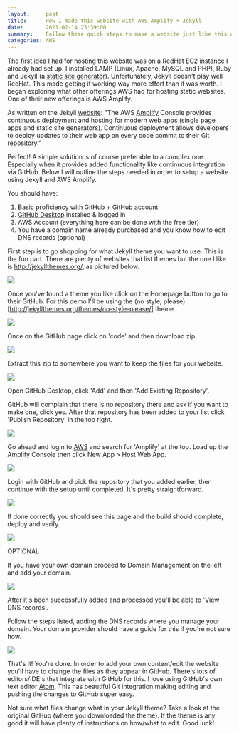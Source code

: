 ```yaml
---
layout:     post
title:      How I made this website with AWS Amplify + Jekyll
date:       2021-02-14 23:39:00
summary:    Follow these quick steps to make a website just like this one
categories: AWS
---
```


The first idea I had for hosting this website was on a RedHat EC2 instance I already had set up. I installed LAMP (Linux, Apache, MySQL and PHP), Ruby and Jekyll (a [static site generator](https://www.cloudflare.com/en-gb/learning/performance/static-site-generator/)). Unfortunately, Jekyll doesn't play well RedHat. This made getting it working way more effort than it was worth. I began exploring what other offerings AWS had for hosting static websites. One of their new offerings is AWS Amplify.

As written on the Jekyll [website](https://jekyllrb.com/docs/deployment/third-party/): "The AWS [Amplify](https://aws.amazon.com/amplify/faqs/) Console provides continuous deployment and hosting for modern web apps (single page apps and static site generators). Continuous deployment allows developers to deploy updates to their web app on every code commit to their Git repository."

Perfect! A simple solution is of course preferable to a complex one. Especially when it provides added functionality like continuous integration via GitHub. Below I will outline the steps needed in order to setup a website using Jekyll and AWS Amplify.  

You should have:

 1. Basic proficiency with GitHub + GitHub account
 2. [GitHub Desktop](https://desktop.github.com/) installed & logged in
 3. AWS Account (everything here can be done with the free tier)
 2. You have a domain name already purchased and you know how to edit DNS records (optional)


First step is to go shopping for what Jekyll theme you want to use. This is the fun part. There are plenty of websites that list themes but the one I like is http://jekyllthemes.org/, as pictured below.

![](https://www.bgigurtsis.com/pictures/posts/amplify/themes1)

Once you've found a theme you like click on the Homepage button to go to their GitHub. For this demo I'll be using the (no style, please)[http://jekyllthemes.org/themes/no-style-please/] theme.

![](https://www.bgigurtsis.com/pictures/posts/amplify/themes2)

Once on the GitHub page click on 'code' and then download zip.

![](https://www.bgigurtsis.com/pictures/posts/amplify/themes1)

Extract this zip to somewhere you want to keep the files for your website.

![](https://www.bgigurtsis.com/pictures/posts/amplify/folder1)

Open GitHub Desktop, click 'Add' and then 'Add Existing Repository'.

GitHub will complain that there is no repository there and ask if you want to make one, click yes. After that repository has been added to your list click 'Publish Repository' in the top right.

![](https://www.bgigurtsis.com/pictures/posts/amplify/ghdesktop1)

Go ahead and login to [AWS](http://aws.amazon.com/) and search for 'Amplify' at the top. Load up the Amplify Console then click New App > Host Web App.

![](https://www.bgigurtsis.com/pictures/posts/amplify/aws1)

Login with GitHub and pick the repository that you added earlier, then continue with the setup until completed. It's pretty straightforward.

![](https://www.bgigurtsis.com/pictures/posts/amplify/amplify2)

If done correctly you should see this page and the build should complete, deploy and verify.

![](https://www.bgigurtsis.com/pictures/posts/amplify/amplify3)

OPTIONAL

If you have your own domain proceed to Domain Management on the left and add your domain.

![](https://www.bgigurtsis.com/pictures/posts/amplify/amplify4)

After it's been successfully added and processed you'll be able to 'View DNS records'.

Follow the steps listed, adding the DNS records where you manage your domain. Your domain provider should have a guide for this if you're not sure how.

![](https://www.bgigurtsis.com/pictures/posts/amplify/amplify5)

That's it! You're done. In order to add your own content/edit the website you'll have to change the files as they appear in GitHub. There's lots of editors/IDE's that integrate with GitHub for this. I love using GitHub's own text editor [Atom](https://atom.io/). This has beautiful Git integration making editing and pushing the changes to GitHub super easy.

Not sure what files change what in your Jekyll theme? Take a look at the original GitHub (where you downloaded the theme). If the theme is any good it will have plenty of instructions on how/what to edit. Good luck!
